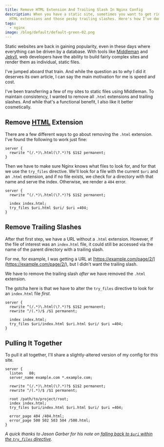 ```yaml
---
title: Remove HTML Extension And Trailing Slash In Nginx Config
description: When you have a static site, sometimes you want to get rid of the
  HTML extensions and those pesky trailing slashes. Here's how I've done it.
tags:
  - nginx
image: /blog/default/default-green-02.png
---
```


Static websites are back in gaining popularity, even in these days where everything can be driven by a database. With tools like [Middleman](https://middlemanapp.com/) and [Jekyll](http://jekyllrb.com/), web developers have the ability to build fairly complex sites and render them as individual, static files.

I've jumped aboard that train. And while the question as to _why_ I did it deserves its own article, I can say the main motivation for me is speed and cost.

I've been transferring a few of my sites to static files using Middleman. To maintain consistency, I wanted to remove all `.html` extensions and trailing slashes. And while that's a functional benefit, I also like it better cosmetically.

## Remove [HTML](/blog/wtf-is-html/) Extension

There are a few different ways to go about removing the `.html` extension. I've found the following to work just fine:

```nginx
server {
  rewrite ^(/.*)\.html(\?.*)?$ $1$2 permanent;
}
```

Then we have to make sure Nginx knows what files to look for, and for that we use the `try_files` directive. We'll look for a file with the current `$uri` and an `.html` extension, and if no file exists, we check for a directory with that name and serve the index. Otherwise, we render a `404` error.

```nginx
server {
  rewrite ^(/.*)\.html(\?.*)?$ $1$2 permanent;

  index index.html;
  try_files $uri.html $uri/ $uri =404;
}
```

## Remove Trailing Slashes

After that first step, we have a URL without a `.html` extension. However, if the file of interest was an `index.html` file, it could still be accessed via the name of the parent directory with a trailing slash.

For me, for example, I was getting a URL at [https://example.com/page/2/](https://example.com/page/2/), but I didn't want the trailing slash.

We have to remove the trailing slash _after_ we have removed the `.html` extension.

The gotcha here is that we have to alter the `try_files` directive to look for an `index.html` file _first_.

```nginx
server {
  rewrite ^(/.*)\.html(\?.*)?$ $1$2 permanent;
  rewrite ^/(.*)/$ /$1 permanent;

  index index.html;
  try_files $uri/index.html $uri.html $uri/ $uri =404;
}
```

## Pulling It Together

To pull it all together, I'll share a slightly-altered version of my config for this site.

```nginx
server {
  listen   80;
  server_name example.com *.example.com;

  rewrite ^(/.*)\.html(\?.*)?$ $1$2 permanent;
  rewrite ^/(.*)/$ /$1 permanent;

  root /path/to/project/root;
  index index.html;
  try_files $uri/index.html $uri.html $uri/ $uri =404;

  error_page 404 /404.html;
  error_page 500 502 503 504 /500.html;
}
```

_A quick thanks to Jason Garber for his note on [falling back to `$uri` within the `try_files` directive](http://sixtwothree.org/posts/nginx-configuration-removing-html-file-extensions-and-trailing-slashes)._
